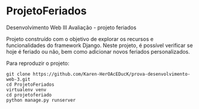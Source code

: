 # ProjetoFeriados
Desenvolvimento Web III
Avaliação - projeto feriados

Projeto construído com o objetivo de explorar os recursos e funcionalidades do framework Django. Neste projeto, é possível verificar se hoje é feriado ou não, bem como adicionar novos feriados personalizados.

Para reproduzir o projeto:

```console
git clone https://github.com/Karen-HerOAcEDucK/prova-desenvolvimento-web-3.git
cd ProjetoFeriados
virtualenv venv
cd projetoferiado
python manage.py runserver
```
